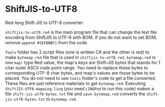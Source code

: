 # ShiftJIS-to-UTF8
Red-lang Shift-JIS to UTF-8 converter.

`shiftjis-to-utf8.red` is the main program file that can change the text file encoding from ShiftJIS to UTF-8 with BOM. If you do not want to set BOM, remove `append #{EFBBBF}` from the code.

`Tools` folder has 2 script files (one is written C# and the other is red) to make `bytemap.red` file that is used in `shiftjis-to-utf8.red`. `bytemap.red` is one `map!` type Red value, the map's keys are Shift-JIS bytes that stands for 1 char outer ASCII code point range. You need to replace these bytes to corresponding UTF-8 char bytes, and map's values are those bytes to be placed. You do not need to use `tools` folder's code to get a file converted. These files are just reference materials to get `bytemap.red`. Executing `ShiftJIS-UTF8-mapping.linq` (you need `LINQPad` to run this code) makes a file `shift-jis-utf8-bytes.txt` file and `save-bytemap.red` converts the `shift-jis-utf8-bytes.txt` to `bytemap.red`.